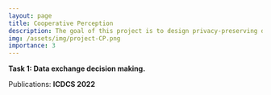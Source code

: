 ```yaml
---
layout: page
title: Cooperative Perception
description: The goal of this project is to design privacy-preserving data-sharing strategies for connected autonomous vehicles (CAV). 
img: /assets/img/project-CP.png
importance: 3
---
```


**Task 1: Data exchange decision making.**

Publications: **ICDCS 2022**
